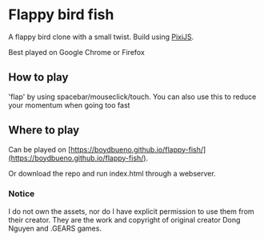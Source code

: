 # Flappy bird fish
A flappy bird clone with a small twist. Build using [PixiJS](http://www.pixijs.com/).

Best played on Google Chrome or Firefox

## How to play
'flap' by using spacebar/mouseclick/touch. You can also use this to reduce your momentum when going too fast

## Where to play
Can be played on [https://boydbueno.github.io/flappy-fish/](https://boydbueno.github.io/flappy-fish/).

Or download the repo and run index.html through a webserver.

### Notice
I do not own the assets, nor do I have explicit permission to use them from their creator. They are the work and copyright of original creator Dong Nguyen and .GEARS games.


